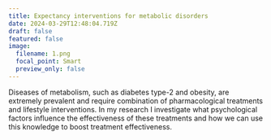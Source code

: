 ```yaml
---
title: Expectancy interventions for metabolic disorders
date: 2024-03-29T12:48:04.719Z
draft: false
featured: false
image:
  filename: 1.png
  focal_point: Smart
  preview_only: false
---
```

D﻿iseases of metabolism, such as diabetes type-2 and obesity, are extremely prevalent and require combination of pharmacological treatments and lifestyle interventions. In my research I investigate what psychological factors influence the effectiveness of these treatments and how we can use this knowledge to boost treatment effectiveness.